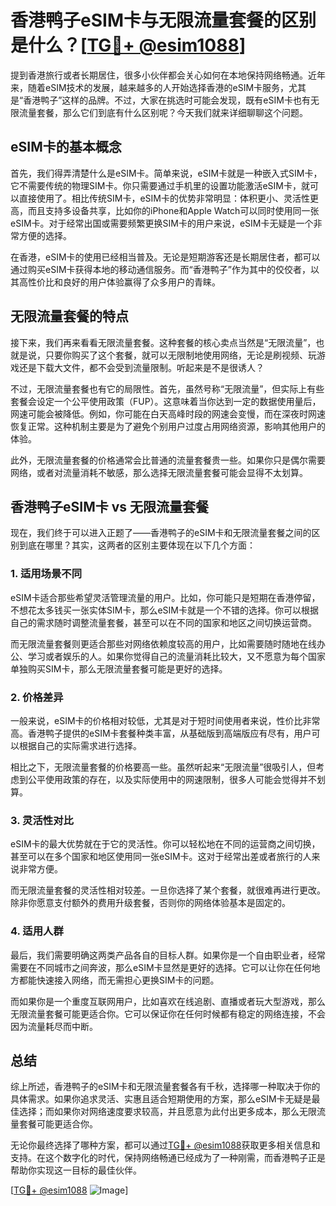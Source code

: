 # 香港鸭子eSIM卡与无限流量套餐的区别是什么？[[TG💪+ @esim1088](https://t.me/s/esim1088)]

提到香港旅行或者长期居住，很多小伙伴都会关心如何在本地保持网络畅通。近年来，随着eSIM技术的发展，越来越多的人开始选择香港的eSIM卡服务，尤其是“香港鸭子”这样的品牌。不过，大家在挑选时可能会发现，既有eSIM卡也有无限流量套餐，那么它们到底有什么区别呢？今天我们就来详细聊聊这个问题。

## eSIM卡的基本概念

首先，我们得弄清楚什么是eSIM卡。简单来说，eSIM卡就是一种嵌入式SIM卡，它不需要传统的物理SIM卡。你只需要通过手机里的设置功能激活eSIM卡，就可以直接使用了。相比传统SIM卡，eSIM卡的优势非常明显：体积更小、灵活性更高，而且支持多设备共享，比如你的iPhone和Apple Watch可以同时使用同一张eSIM卡。对于经常出国或需要频繁更换SIM卡的用户来说，eSIM卡无疑是一个非常方便的选择。

在香港，eSIM卡的使用已经相当普及。无论是短期游客还是长期居住者，都可以通过购买eSIM卡获得本地的移动通信服务。而“香港鸭子”作为其中的佼佼者，以其高性价比和良好的用户体验赢得了众多用户的青睐。

## 无限流量套餐的特点

接下来，我们再来看看无限流量套餐。这种套餐的核心卖点当然是“无限流量”，也就是说，只要你购买了这个套餐，就可以无限制地使用网络，无论是刷视频、玩游戏还是下载大文件，都不会受到流量限制。听起来是不是很诱人？

不过，无限流量套餐也有它的局限性。首先，虽然号称“无限流量”，但实际上有些套餐会设定一个公平使用政策（FUP）。这意味着当你达到一定的数据使用量后，网速可能会被降低。例如，你可能在白天高峰时段的网速会变慢，而在深夜时网速恢复正常。这种机制主要是为了避免个别用户过度占用网络资源，影响其他用户的体验。

此外，无限流量套餐的价格通常会比普通的流量套餐贵一些。如果你只是偶尔需要网络，或者对流量消耗不敏感，那么选择无限流量套餐可能会显得不太划算。

## 香港鸭子eSIM卡 vs 无限流量套餐

现在，我们终于可以进入正题了——香港鸭子的eSIM卡和无限流量套餐之间的区别到底在哪里？其实，这两者的区别主要体现在以下几个方面：

### 1. **适用场景不同**

eSIM卡适合那些希望灵活管理流量的用户。比如，你可能只是短期在香港停留，不想花太多钱买一张实体SIM卡，那么eSIM卡就是一个不错的选择。你可以根据自己的需求随时调整流量套餐，甚至可以在不同的国家和地区之间切换运营商。

而无限流量套餐则更适合那些对网络依赖度较高的用户，比如需要随时随地在线办公、学习或者娱乐的人。如果你觉得自己的流量消耗比较大，又不愿意为每个国家单独购买SIM卡，那么无限流量套餐可能是更好的选择。

### 2. **价格差异**

一般来说，eSIM卡的价格相对较低，尤其是对于短时间使用者来说，性价比非常高。香港鸭子提供的eSIM卡套餐种类丰富，从基础版到高端版应有尽有，用户可以根据自己的实际需求进行选择。

相比之下，无限流量套餐的价格要高一些。虽然听起来“无限流量”很吸引人，但考虑到公平使用政策的存在，以及实际使用中的网速限制，很多人可能会觉得并不划算。

### 3. **灵活性对比**

eSIM卡的最大优势就在于它的灵活性。你可以轻松地在不同的运营商之间切换，甚至可以在多个国家和地区使用同一张eSIM卡。这对于经常出差或者旅行的人来说非常方便。

而无限流量套餐的灵活性相对较差。一旦你选择了某个套餐，就很难再进行更改。除非你愿意支付额外的费用升级套餐，否则你的网络体验基本是固定的。

### 4. **适用人群**

最后，我们需要明确这两类产品各自的目标人群。如果你是一个自由职业者，经常需要在不同城市之间奔波，那么eSIM卡显然是更好的选择。它可以让你在任何地方都能快速接入网络，而无需担心更换SIM卡的问题。

而如果你是一个重度互联网用户，比如喜欢在线追剧、直播或者玩大型游戏，那么无限流量套餐可能更适合你。它可以保证你在任何时候都有稳定的网络连接，不会因为流量耗尽而中断。

## 总结

综上所述，香港鸭子的eSIM卡和无限流量套餐各有千秋，选择哪一种取决于你的具体需求。如果你追求灵活、实惠且适合短期使用的方案，那么eSIM卡无疑是最佳选择；而如果你对网络速度要求较高，并且愿意为此付出更多成本，那么无限流量套餐可能更适合你。

无论你最终选择了哪种方案，都可以通过[TG💪+ @esim1088](https://t.me/s/esim1088)获取更多相关信息和支持。在这个数字化的时代，保持网络畅通已经成为了一种刚需，而香港鸭子正是帮助你实现这一目标的最佳伙伴。

[[TG💪+ @esim1088](https://t.me/s/esim1088) ![Image](https://i.postimg.cc/4NQfJmqS/Snipaste-2025-05-13-00-14-12.png)]